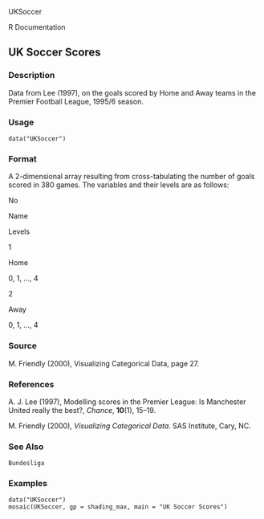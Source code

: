 UKSoccer

R Documentation

## UK Soccer Scores

### Description

Data from Lee (1997), on the goals scored by Home and Away teams in the
Premier Football League, 1995/6 season.

### Usage

    
    data("UKSoccer")

### Format

A 2-dimensional array resulting from cross-tabulating the number of goals
scored in 380 games. The variables and their levels are as follows:

No

Name

Levels

1

Home

0, 1, ..., 4

2

Away

0, 1, ..., 4

### Source

M. Friendly (2000), Visualizing Categorical Data, page 27.

### References

A. J. Lee (1997), Modelling scores in the Premier League: Is Manchester United
really the best?, _Chance_, **10**(1), 15–19.

M. Friendly (2000), _Visualizing Categorical Data_. SAS Institute, Cary, NC.

### See Also

`Bundesliga`

### Examples

    
    data("UKSoccer")
    mosaic(UKSoccer, gp = shading_max, main = "UK Soccer Scores")

